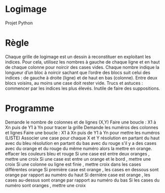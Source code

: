 # Logimage
Projet Python
# Règle 
Chaque grille de logimage est un dessin à reconstituer en exploitant les indices. Pour cela, utilisez les nombres à gauche de chaque ligne et en haut de chaque colonne pour noircir des cases vides. Chaque nombre indique la longueur d’un bloc à noircir sachant que l’ordre des blocs suit celui des indices : de gauche à droite (ligne) et de haut en bas (colonne). Entre deux blocs voisins, au moins une case doit rester vide.
Trucs et astuces : commencer par les indices les plus élevés. Inutile de faire des suppositions.
# Programme
Demande le nombre de colonnes et de lignes (X,Y) 
Faire une boucle : X1 à Xn puis de Y1 à Yn pour tracer la grille
Demande les numéros des colonnes et lignes
Faire une boucle : X1 à Xn puis de Y1 à Yn pour mettre les numéros (LISTE)
Associer une case pour chaque X et Y 
résolution en partant du haut avec du bleu
résolution en partant du bas avec du rouge
s'il y a des cases avec du orange et du rouge du même numéro alors la mettre en orange.
effacer les couleurs bleu et rouge
Si une case est entre deux oranges , mettre une croix 
Si une case est entre un orange et le bord , mettre une croix 
Si une colonne ou ligne est finie , mettre croix dans les cases différentes orange 
Si première case est orange , les cases en dessous sont orange par rapport au numéro du haut 
Si dernière case est orange , les cases au-dessus sont orange par rapport au numéro du bas
Si les cases du numéro sont oranges , mettre une croix 




